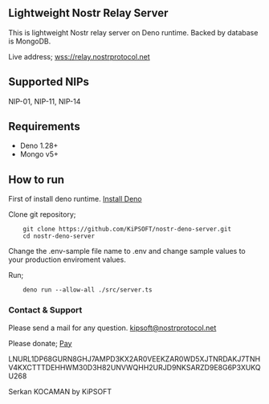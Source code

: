 ## Lightweight Nostr Relay Server ##

This is lightweight Nostr relay server on Deno runtime. Backed by database is MongoDB.

Live address; [wss://relay.nostrprotocol.net](wss://relay.nostrprotocol.net)

## Supported NIPs ##

NIP-01, NIP-11, NIP-14  

## Requirements

- Deno 1.28+
- Mongo v5+

## How to run

First of install deno runtime. [Install Deno](https://deno.land/manual@v1.30.3/getting_started/installation)

Clone git repository;
```
    git clone https://github.com/KiPSOFT/nostr-deno-server.git
    cd nostr-deno-server
```

Change the .env-sample file name to .env and change sample values to your production enviroment values.

Run;
```
    deno run --allow-all ./src/server.ts
```

### Contact & Support
Please send a mail for any question. [kipsoft@nostrprotocol.net](mailto:kipsoft@nostrprotocol.net)

Please donate;  [Pay](lightning:LNURL1DP68GURN8GHJ7AMPD3KX2AR0VEEKZAR0WD5XJTNRDAKJ7TNHV4KXCTTTDEHHWM30D3H82UNVWQHH2URJD9NKSARZD9E8G6P3XUKQU268)

LNURL1DP68GURN8GHJ7AMPD3KX2AR0VEEKZAR0WD5XJTNRDAKJ7TNHV4KXCTTTDEHHWM30D3H82UNVWQHH2URJD9NKSARZD9E8G6P3XUKQU268

Serkan KOCAMAN by KiPSOFT

